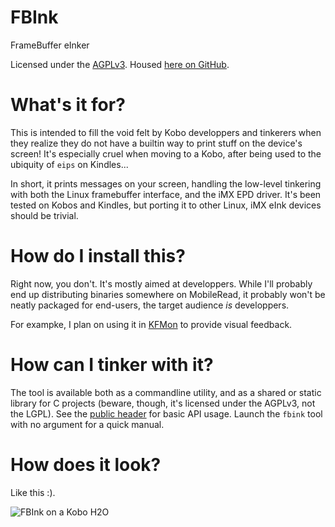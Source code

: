 # FBInk
FrameBuffer eInker

Licensed under the [AGPLv3](/LICENSE).
Housed [here on GitHub](https://github.com/NiLuJe/FBInk).

# What's it for?

This is intended to fill the void felt by Kobo developpers and tinkerers when they realize they do not have a builtin way to print stuff on the device's screen!
It's especially cruel when moving to a Kobo, after being used to the ubiquity of `eips` on Kindles...

In short, it prints messages on your screen, handling the low-level tinkering with both the Linux framebuffer interface, and the iMX EPD driver.
It's been tested on Kobos and Kindles, but porting it to other Linux, iMX eInk devices should be trivial.

# How do I install this?

Right now, you don't. It's mostly aimed at developpers.
While I'll probably end up distributing binaries somewhere on MobileRead, it probably won't be neatly packaged for end-users, the target audience *is* developpers.

For exampke, I plan on using it in [KFMon](https://github.com/NiLuJe/kfmon) to provide visual feedback.

# How can I tinker with it?

The tool is available both as a commandline utility, and as a shared or static library for C projects (beware, though, it's licensed under the AGPLv3, not the LGPL).
See the [public header](fbink.h) for basic API usage.
Launch the `fbink` tool with no argument for a quick manual.

# How does it look?

Like this :).

![FBInk on a Kobo H2O](https://raw.githubusercontent.com/NiLuJe/FBInk/master/fbink_readme.png)
